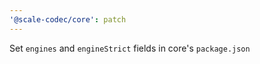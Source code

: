 ```yaml
---
'@scale-codec/core': patch
---
```


Set `engines` and `engineStrict` fields in core's `package.json`
